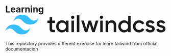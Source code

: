 # Learning <svg viewBox="0 0 248 31" class="text-slate-900 dark:text-white w-auto h-5"><path fill-rule="evenodd" clip-rule="evenodd" d="M25.517 0C18.712 0 14.46 3.382 12.758 10.146c2.552-3.382 5.529-4.65 8.931-3.805 1.941.482 3.329 1.882 4.864 3.432 2.502 2.524 5.398 5.445 11.722 5.445 6.804 0 11.057-3.382 12.758-10.145-2.551 3.382-5.528 4.65-8.93 3.804-1.942-.482-3.33-1.882-4.865-3.431C34.736 2.92 31.841 0 25.517 0zM12.758 15.218C5.954 15.218 1.701 18.6 0 25.364c2.552-3.382 5.529-4.65 8.93-3.805 1.942.482 3.33 1.882 4.865 3.432 2.502 2.524 5.397 5.445 11.722 5.445 6.804 0 11.057-3.381 12.758-10.145-2.552 3.382-5.529 4.65-8.931 3.805-1.941-.483-3.329-1.883-4.864-3.432-2.502-2.524-5.398-5.446-11.722-5.446z" fill="#38bdf8"></path><path fill-rule="evenodd" clip-rule="evenodd" d="M76.546 12.825h-4.453v8.567c0 2.285 1.508 2.249 4.453 2.106v3.463c-5.962.714-8.332-.928-8.332-5.569v-8.567H64.91V9.112h3.304V4.318l3.879-1.143v5.937h4.453v3.713zM93.52 9.112h3.878v17.849h-3.878v-2.57c-1.365 1.891-3.484 3.034-6.285 3.034-4.884 0-8.942-4.105-8.942-9.389 0-5.318 4.058-9.388 8.942-9.388 2.801 0 4.92 1.142 6.285 2.999V9.112zm-5.674 14.636c3.232 0 5.674-2.392 5.674-5.712s-2.442-5.711-5.674-5.711-5.674 2.392-5.674 5.711c0 3.32 2.442 5.712 5.674 5.712zm16.016-17.313c-1.364 0-2.477-1.142-2.477-2.463a2.475 2.475 0 012.477-2.463 2.475 2.475 0 012.478 2.463c0 1.32-1.113 2.463-2.478 2.463zm-1.939 20.526V9.112h3.879v17.849h-3.879zm8.368 0V.9h3.878v26.06h-3.878zm29.053-17.849h4.094l-5.638 17.849h-3.807l-3.735-12.03-3.771 12.03h-3.806l-5.639-17.849h4.094l3.484 12.315 3.771-12.315h3.699l3.734 12.315 3.52-12.315zm8.906-2.677c-1.365 0-2.478-1.142-2.478-2.463a2.475 2.475 0 012.478-2.463 2.475 2.475 0 012.478 2.463c0 1.32-1.113 2.463-2.478 2.463zm-1.939 20.526V9.112h3.878v17.849h-3.878zm17.812-18.313c4.022 0 6.895 2.713 6.895 7.354V26.96h-3.878V16.394c0-2.713-1.58-4.14-4.022-4.14-2.55 0-4.561 1.499-4.561 5.14v9.567h-3.879V9.112h3.879v2.285c1.185-1.856 3.124-2.749 5.566-2.749zm25.282-6.675h3.879V26.96h-3.879v-2.57c-1.364 1.892-3.483 3.034-6.284 3.034-4.884 0-8.942-4.105-8.942-9.389 0-5.318 4.058-9.388 8.942-9.388 2.801 0 4.92 1.142 6.284 2.999V1.973zm-5.674 21.775c3.232 0 5.674-2.392 5.674-5.712s-2.442-5.711-5.674-5.711-5.674 2.392-5.674 5.711c0 3.32 2.442 5.712 5.674 5.712zm22.553 3.677c-5.423 0-9.481-4.105-9.481-9.389 0-5.318 4.058-9.388 9.481-9.388 3.519 0 6.572 1.82 8.008 4.605l-3.34 1.928c-.79-1.678-2.549-2.749-4.704-2.749-3.16 0-5.566 2.392-5.566 5.604 0 3.213 2.406 5.605 5.566 5.605 2.155 0 3.914-1.107 4.776-2.749l3.34 1.892c-1.508 2.82-4.561 4.64-8.08 4.64zm14.472-13.387c0 3.249 9.661 1.285 9.661 7.89 0 3.57-3.125 5.497-7.003 5.497-3.591 0-6.177-1.607-7.326-4.177l3.34-1.927c.574 1.606 2.011 2.57 3.986 2.57 1.724 0 3.052-.571 3.052-2 0-3.176-9.66-1.391-9.66-7.781 0-3.356 2.909-5.462 6.572-5.462 2.945 0 5.387 1.357 6.644 3.713l-3.268 1.82c-.647-1.392-1.904-2.035-3.376-2.035-1.401 0-2.622.607-2.622 1.892zm16.556 0c0 3.249 9.66 1.285 9.66 7.89 0 3.57-3.124 5.497-7.003 5.497-3.591 0-6.176-1.607-7.326-4.177l3.34-1.927c.575 1.606 2.011 2.57 3.986 2.57 1.724 0 3.053-.571 3.053-2 0-3.176-9.66-1.391-9.66-7.781 0-3.356 2.908-5.462 6.572-5.462 2.944 0 5.386 1.357 6.643 3.713l-3.268 1.82c-.646-1.392-1.903-2.035-3.375-2.035-1.401 0-2.622.607-2.622 1.892z" fill="currentColor"></path></svg>

This repository provides different exercise for learn tailwind from official documentacion
